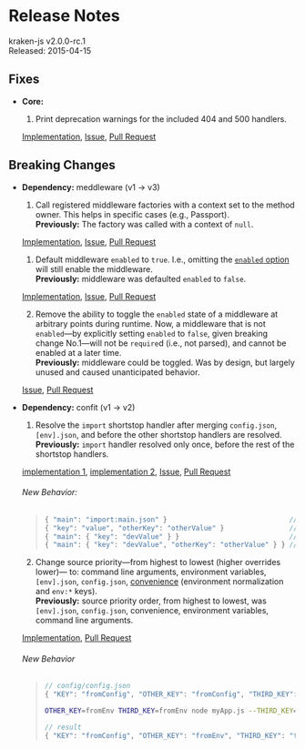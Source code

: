 # Release Notes
kraken-js v2.0.0-rc.1  
Released: 2015-04-15

## Fixes

  * **Core:**

    1. Print deprecation warnings for the included 404 and 500 handlers.

      [Implementation](https://github.com/krakenjs/kraken-js/commit/a6b3fae2ba25703573c317143ad4d2a1a9c3a937), [Issue](https://github.com/krakenjs/kraken-js/issues/359), [Pull Request](https://github.com/krakenjs/kraken-js/pull/361)

## Breaking Changes

  * **Dependency:** meddleware (v1 -> v3)

    1. Call registered middleware factories with a context set to the method owner. This helps in specific cases (e.g., Passport).  
    **Previously:** The factory was called with a context of `null`.

      [Implementation](https://github.com/krakenjs/meddleware/blob/ffb855528d1ceafed12b9c185d093561fd6bb7e1/index.js#L97), [Issue](https://github.com/krakenjs/meddleware/issues/26), [Pull Request](https://github.com/krakenjs/meddleware/pull/29)

    1. Default middleware `enabled` to `true`. I.e., omitting the [`enabled` option](https://github.com/krakenjs/meddleware/blob/01c2c8fbeade81eac8ea295ae30c5bcc1ed2d446/README.md#options) will still enable the middleware.  
      **Previously:** middleware was defaulted `enabled` to `false`.

      [Implementation](https://github.com/krakenjs/meddleware/blob/01c2c8fbeade81eac8ea295ae30c5bcc1ed2d446/index.js#L171-L173), [Issue](https://github.com/krakenjs/meddleware/issues/13), [Pull Request](https://github.com/krakenjs/meddleware/pull/17)

    2. Remove the ability to toggle the `enabled` state of a middleware at arbitrary points during runtime. Now, a middleware that is not `enabled`—by explicitly setting `enabled` to `false`, given breaking change No.1—will not be `require`d (i.e., not parsed), and cannot be enabled at a later time.  
      **Previously:** middleware could be toggled. Was by design, but largely unused and caused unanticipated behavior.

      [Issue](https://github.com/krakenjs/meddleware/issues/20), [Pull Request](https://github.com/krakenjs/meddleware/pull/25)

  * **Dependency:** confit (v1 -> v2)

    1. Resolve the `import` shortstop handler after merging `config.json`, `[env].json`, and before the other shortstop handlers are resolved.  
    **Previously:** `import` handler resolved only once, before the rest of the shortstop handlers.

      [implementation 1](https://github.com/krakenjs/confit/blob/59feac850a6dfb86ac524f4e14736f167ab215c1/lib/factory.js#L35-L44), [implementation 2](https://github.com/krakenjs/confit/blob/59feac850a6dfb86ac524f4e14736f167ab215c1/lib/factory.js#L61), [Issue](https://github.com/krakenjs/confit/issues/26), [Pull Request](https://github.com/krakenjs/confit/pull/35)

      ###### New Behavior:

      >``` js
      >{ "main": "import:main.json" }                              // config/config.json
      >{ "key": "value", "otherKey": "otherValue" }                // config/main.json
      >{ "main": { "key": "devValue" } }                           // config/dev.json
      >{ "main": { "key": "devValue", "otherKey": "otherValue" } } // result
      >```

    2. Change source priority—from highest to lowest (higher overrides lower)— to: command line arguments, environment variables, `[env].json`, `config.json`, [convenience](https://github.com/krakenjs/confit/blob/59feac850a6dfb86ac524f4e14736f167ab215c1/lib/provider.js#L57-L80) (environment normalization and `env:*` keys).  
    **Previously:** source priority order, from highest to lowest, was `[env].json`, `config.json`, convenience, environment variables, command line arguments.

      [Implementation](https://github.com/krakenjs/confit/blob/59feac850a6dfb86ac524f4e14736f167ab215c1/lib/factory.js#L33-L46), [Pull Request](https://github.com/krakenjs/confit/pull/34)

      ###### New Behavior

      >``` js
      >// config/config.json
      >{ "KEY": "fromConfig", "OTHER_KEY": "fromConfig", "THIRD_KEY": "fromConfig" }
      >```
      >
      >``` sh
      >OTHER_KEY=fromEnv THIRD_KEY=fromEnv node myApp.js --THIRD_KEY=fromArgv
      >```
      >
      >``` js
      >// result
      >{ "KEY": "fromConfig", "OTHER_KEY": "fromEnv", "THIRD_KEY": "fromArgv" }
      >```
